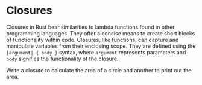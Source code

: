 # Closures

Closures in Rust bear similarities to lambda functions found in other programming languages. They offer a concise means to create short blocks of functionality within code. Closures, like functions, can capture and manipulate variables from their enclosing scope. They are defined using the `|argument| { body }` syntax, where `argument` represents parameters and `body` signifies the functionality of the closure.

Write a closure to calculate the area of a circle and another to print out the area.